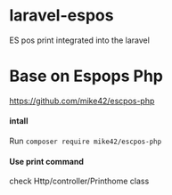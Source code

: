 # laravel-espos
ES pos print integrated into the laravel

# Base on Espops Php
https://github.com/mike42/escpos-php

#### intall 

Run 
`composer require mike42/escpos-php`

#### Use print command 

check Http/controller/Printhome class 


